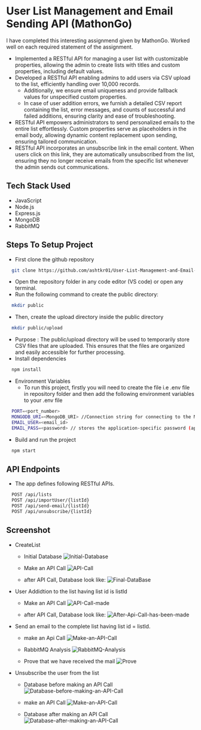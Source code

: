 
# User List Management and Email Sending API (MathonGo)

I have completed this interesting assignmend given by MathonGo. Worked well on each required statement of the assignment.

- Implemented a RESTful API for managing a user list with customizable properties, allowing the admin to create lists with titles and custom properties, including default values.
- Developed a RESTful API enabling admins to add users via CSV upload to the list, efficiently handling over 10,000 records.
   - Additionally, we ensure email uniqueness and provide fallback values for unspecified custom properties.    
    - In case of user addition errors, we furnish a detailed CSV report containing the list, error messages, and counts of successful and failed additions, ensuring clarity and ease of troubleshooting.
- RESTful API empowers administrators to send personalized emails to the entire list effortlessly. Custom properties serve as placeholders in the email body, allowing dynamic content replacement upon sending, ensuring tailored communication.
-  RESTful API incorporates an unsubscribe link in the email content. When users click on this link, they are automatically unsubscribed from the list, ensuring they no longer receive emails from the specific list whenever the admin sends out communications.
















## Tech Stack Used

* JavaScript
* Node.js 
* Express.js
* MongoDB
* RabbitMQ


## Steps To Setup Project

- First clone the github repository

```bash
  git clone https://github.com/ashtkr01/User-List-Management-and-Email-Sending-API.git
```
- Open the repository folder in any code editor (VS code) or open any terminal.
- Run the following command to create the public directory:
```bash
  mkdir public
```
- Then, create the upload directory inside the public directory
```bash
  mkdir public/upload
```
- Purpose : The public/upload directory will be used to temporarily store CSV files that are uploaded. This ensures that the files are organized and easily accessible for further processing.
- Install dependencies

```bash
  npm install
```
- Environment Variables
    - To run this project, firstly you will need to create the file i.e .env file in repository folder and then add the following environment variables to your .env file

```bash
  PORT=<port_number>
  MONGODB_URI=<MongoDB_URI> //Connection string for connecting to the MongoDB database.
  EMAIL_USER=<email_id>
  EMAIL_PASS=<password> // stores the application-specific password (app password) for the email account specified in EMAIL_USER.
```
- Build and run the project
```bash
  npm start
```

## API Endpoints
- The app defines following RESTful APIs.
```bash
  POST /api/lists
  POST /api/importUser/{listId}
  POST /api/send-email/{listId}
  POST /api/unsubscribe/{listId}
```
## Screenshot
- CreateList
    - Initial Database
      ![Initial-Database](https://github.com/ashtkr01/User-List-Management-and-Email-Sending-API/assets/97300337/4e9dc3b0-54ea-4579-85bd-ff2459eb765a)

    - Make an API Call
      ![API-Call](https://github.com/ashtkr01/User-List-Management-and-Email-Sending-API/assets/97300337/8c4338f8-3d25-44d2-90ed-ab559b5dbb1b)

    - after API Call, Database look like:
      ![Final-DataBase](https://github.com/ashtkr01/User-List-Management-and-Email-Sending-API/assets/97300337/ae163dfe-426f-41e9-9d6b-7ecf35ae408b)

- User Addidtion to the list having list id is listId
    - Make an API Call
      ![API-Call-made](https://github.com/ashtkr01/User-List-Management-and-Email-Sending-API/assets/97300337/b584829f-daeb-4138-9277-dc33e5d5cced)

    - after API Call, Database look like:
      ![After-Api-Call-has-been-made](https://github.com/ashtkr01/User-List-Management-and-Email-Sending-API/assets/97300337/294e5324-cb19-4f0c-ace8-5b6d4279cb8d)

- Send an email to the complete list having list id = listId.
    - make an Api Call
      ![Make-an-API-Call](https://github.com/ashtkr01/User-List-Management-and-Email-Sending-API/assets/97300337/deac282e-55d1-41ba-b517-e010b578e959)

    - RabbitMQ Analysis
      ![RabbitMQ-Analysis](https://github.com/ashtkr01/User-List-Management-and-Email-Sending-API/assets/97300337/b3528fb8-58e8-4776-ab24-0eb513aac10b)

    - Prove that we have received the mail
      ![Prove](https://github.com/ashtkr01/User-List-Management-and-Email-Sending-API/assets/97300337/fafb531d-4c4d-4760-8f95-4399bf018f56)

- Unsubscribe the user from the list
    - Database before making an API Call
      ![Database-before-making-an-API-Call](https://github.com/ashtkr01/User-List-Management-and-Email-Sending-API/assets/97300337/46736e0c-0830-42a6-b87e-2360c49fbbe8)

    - make an API Call
      ![Make-an-API-Call](https://github.com/ashtkr01/User-List-Management-and-Email-Sending-API/assets/97300337/e2feb03d-115d-4f8c-8a28-d89eb28a90de)

    - Database after making an API Call
      ![Database-after-making-an-API-Call](https://github.com/ashtkr01/User-List-Management-and-Email-Sending-API/assets/97300337/db33de05-0ca5-4334-9e52-b6efa60fad29)
